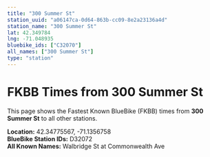 ```yaml
---
title: "300 Summer St"
station_uuid: "a06147ca-0d64-863b-cc09-8e2a23136a4d"
station_name: "300 Summer St"
lat: 42.349784
lng: -71.048935
bluebike_ids: ["C32070"]
all_names: ["300 Summer St"]
type: "station"
---
```


# FKBB Times from 300 Summer St

This page shows the Fastest Known BlueBike (FKBB) times from **300 Summer St** to all other stations.

**Location:** 42.34775567, -71.1356758  
**BlueBike Station IDs:** D32072  
**All Known Names:** Walbridge St at Commonwealth Ave

